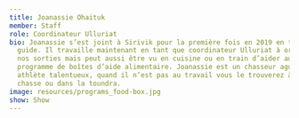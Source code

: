 ```yaml
---
title: Joanassie Ohaituk
member: Staff
role: Coordinateur Ulluriat
bio: Joanassie s’est joint à Sirivik pour la première fois en 2019 en tant que
  guide. Il travaille maintenant en tant que coordinateur Ulluriat à organiser
  nos sorties mais peut aussi être vu en cuisine ou en train d’aider au
  programme de boîtes d’aide alimentaire. Joanassie est un chasseur aguerri, un
  athlète talentueux, quand il n’est pas au travail vous le trouverez à la
  chasse ou dans la toundra.
image: resources/programs_food-box.jpg
show: Show
---
```


